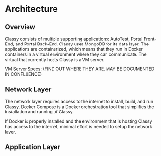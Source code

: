 # Architecture

## Overview

Classy consists of multiple supporting applications: AutoTest, Portal Front-End, and Portal Back-End. Classy uses MongoDB for its data layer. The applications are containerized, which means that they run in Docker containers in a virtual environment where they can communicate. The virtual that currently hosts Classy is a VM server.

VM Server Specs:  (FIND OUT WHERE THEY ARE. MAY BE DOCUMENTED IN CONFLUENCE)

## Network Layer

The network layer requires access to the internet to install, build, and run Classy. Docker Compose is a Docker orchestration tool that simplifies the  installation and running of Classy.

If Docker is properly installed and the environment that is hosting Classy has access to the internet, minimal effort is needed to setup the network layer.

## Application Layer
